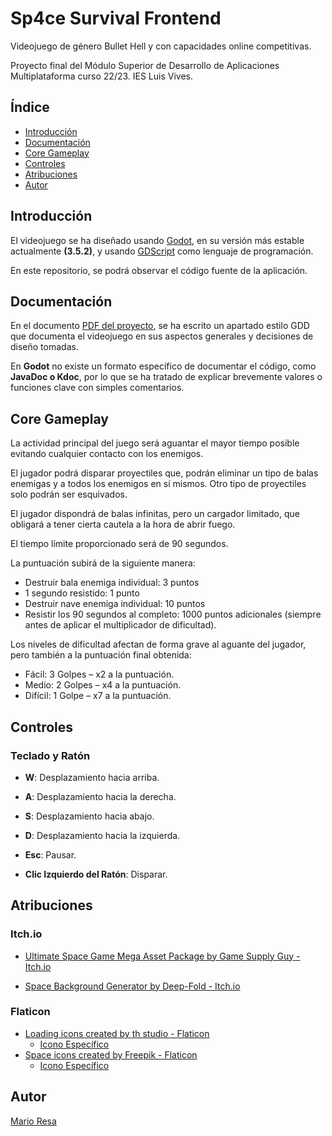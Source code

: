 # Sp4ce Survival Frontend

Videojuego de género Bullet Hell y con capacidades online competitivas.

Proyecto final del Módulo Superior de Desarrollo de Aplicaciones Multiplataforma curso 22/23. IES Luis Vives.

## Índice

- [Introducción](#introducción)
- [Documentación](#documentación)
- [Core Gameplay](#core-gameplay)
- [Controles](#controles)
- [Atribuciones](#atribuciones)
- [Autor](#autor)

## Introducción

El videojuego se ha diseñado usando [Godot](https://godotengine.org/), en su versión más estable actualmente **(3.5.2)**, y usando [GDScript](https://gdscript.com/) como lenguaje de programación.

En este repositorio, se podrá observar el código fuente de la aplicación.

## Documentación

En el documento [PDF del proyecto](/docs/Proyecto_Desarrollo_de_aplicaciones_IES_Luis_Vives-Mario_Resa.pdf), 
se ha escrito un apartado estilo GDD que documenta el videojuego en sus aspectos generales y decisiones de diseño tomadas.

En **Godot** no existe un formato específico de documentar el código, como **JavaDoc o Kdoc**, por lo que se ha tratado de explicar brevemente valores o funciones clave con simples comentarios.

## Core Gameplay

La actividad principal del juego será aguantar el mayor tiempo posible evitando cualquier contacto con los enemigos.

El jugador podrá disparar proyectiles que, podrán eliminar un tipo de balas enemigas y a todos los enemigos en sí mismos. Otro tipo de proyectiles solo podrán ser esquivados.

El jugador dispondrá de balas infinitas, pero un cargador limitado, que obligará a tener cierta cautela a la hora de abrir fuego.

El tiempo límite proporcionado será de 90 segundos.

La puntuación subirá de la siguiente manera:
- Destruir bala enemiga individual: 3 puntos
- 1 segundo resistido: 1 punto
- Destruir nave enemiga individual: 10 puntos
- Resistir los 90 segundos al completo: 1000 puntos adicionales (siempre antes de aplicar el multiplicador de dificultad).

Los niveles de dificultad afectan de forma grave al aguante del jugador, pero también a la puntuación final obtenida:
- Fácil: 3 Golpes – x2 a la puntuación.
- Medio: 2 Golpes – x4 a la puntuación.
- Difícil: 1 Golpe – x7 a la puntuación.

## Controles

### Teclado y Ratón

- **W**: Desplazamiento hacia arriba.
- **A**: Desplazamiento hacia la derecha.
- **S**: Desplazamiento hacia abajo.
- **D**: Desplazamiento hacia la izquierda.

- **Esc**: Pausar.

- **Clic Izquierdo del Ratón**: Disparar.

## Atribuciones

### Itch.io

- <a href="https://gamesupply.itch.io/ultimate-space-game-mega-asset-package" title="Space Mega Asset Package"> Ultimate Space Game Mega Asset Package by Game Supply Guy - Itch.io</a>

- <a href="https://deep-fold.itch.io/space-background-generator" title="Space Background Generator"> Space Background Generator by Deep-Fold - Itch.io</a>

### Flaticon

- <a href="https://www.flaticon.com/free-icons/loading" title="loading icons">Loading icons created by th studio - Flaticon</a>
    - [Icono Específico](https://www.flaticon.com/free-icon/sync_2767294?term=loading&page=1&position=13&origin=tag&related_id=2767294)
- <a href="https://www.flaticon.com/free-icons/space" title="space icons">Space icons created by Freepik - Flaticon</a>
    - [Icono Específico](https://www.flaticon.com/free-icon/galaxy_3919942)

## Autor

[Mario Resa](https://github.com/Mario999X)


